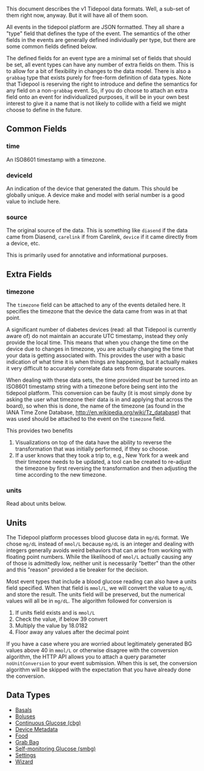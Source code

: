 This document describes the v1 Tidepool data formats.  Well, a sub-set of them right now, anyway.  But it will have all of them soon.

All events in the tidepool platform are JSON formatted.  They all share a "type" field that defines the type of the event.  The semantics of the other fields in the events are generally defined individually per type, but there are some common fields defined below.  

The defined fields for an event type are a minimal set of fields that should be set, all event types can have any number of extra fields on them.  This is to allow for a bit of flexibility in changes to the data model.  There is also a `grabbag` type that exists purely for free-form definition of data types.  Note that Tidepool is reserving the right to introduce and define the semantics for any field on a non-`grabbag` event.  So, if you do choose to attach an extra field onto an event for individualized purposes, it will be in your own best interest to give it a name that is not likely to collide with a field we might choose to define in the future.

## Common Fields

### time

An ISO8601 timestamp with a timezone.

### deviceId

An indication of the device that generated the datum.  This should be globally unique.  A device make and model with serial number is a good value to include here.

### source

The original source of the data.  This is something like `diasend` if the data came from Diasend, `carelink` if from Carelink, `device` if it came directly from a device, etc.

This is primarily used for annotative and informational purposes.

## Extra Fields

### timezone

The `timezone` field can be attached to any of the events detailed here.  It specifies the timezone that the device the data came from was in at that point.

A significant number of diabetes devices (read: all that Tidepool is currently aware of) do not maintain an accurate UTC timestamp, instead they only provide the local time.  This means that when you change the time on the device due to changes in timezone, you are actually changing the time that your data is getting associated with.  This provides the user with a basic indication of what time it is when things are happening, but it actually makes it very difficult to accurately correlate data sets from disparate sources.

When dealing with these data sets, the time provided *must* be turned into an ISO8601 timestamp string with a timezone before being sent into the tidepool platform.  This conversion can be faulty (it is most simply done by asking the user what timezone their data is in and applying that across the board), so when this is done, the name of the timezone (as found in the IANA Time Zone Database, http://en.wikipedia.org/wiki/Tz_database) that was used should be attached to the event on the `timezone` field.

This provides two benefits

1. Visualizations on top of the data have the ability to reverse the transformation that was initially performed, if they so choose.
2. If a user knows that they took a trip to, e.g., New York for a week and their timezone needs to be updated, a tool can be created to re-adjust the timezone by first reversing the transformation and then adjusting the time according to the new timezone.

### units

Read about units below.

## Units

The Tidepool platform processes blood glucose data in `mg/dL` format.  We chose `mg/dL` instead of `mmol/L` because `mg/dL` is an integer and dealing with integers generally avoids weird behaviors that can arise from working with floating point numbers.  While the likelihood of `mmol/L` actually causing any of those is admittedly low, neither unit is necessarily "better" than the other and this "reason" provided a tie breaker for the decision.

Most event types that include a blood glucose reading can also have a units field specified.  When that field is `mmol/L`, we will convert the value to `mg/dL` and store the result.  The units field will be preserved, but the numerical values will all be in `mg/dL`.  The algorithm followed for conversion is

1. If units field exists and is `mmol/L`
2. Check the value, if below 39 convert
3. Multiply the value by 18.0182
4. Floor away any values after the decimal point

If you have a case where you are worried about legitimately generated BG values above 40 in `mmol/L` or otherwise disagree with the conversion algorithm, the HTTP API allows you to attach a query parameter `noUnitConversion` to your event submission.  When this is set, the conversion algorithm will be skipped with the expectation that you have already done the conversion.

## Data Types

* [Basals](./v1/basal.md)
* [Boluses](./v1/bolus.md)
* [Continuous Glucose (cbg)](./v1/cbg.md)
* [Device Metadata](./v1/deviceMeta.md)
* [Food](./v1/food.md)
* [Grab Bag](./v1/grabbag.md)
* [Self-monitoring Glucose (smbg)](./v1/smbg.md)
* [Settings](./v1/settings.md)
* [Wizard](./v1/wizard.md)